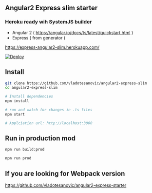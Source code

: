 ## Angular2 Express slim starter
### Heroku ready wih SystemJS builder

- Angular 2 ( https://angular.io/docs/ts/latest/quickstart.html )
- Express ( from generator )

https://express-angular2-slim.herokuapp.com/

[![Deploy](https://www.herokucdn.com/deploy/button.png)](https://heroku.com/deploy)

## Install
```bash
git clone https://github.com/vladotesanovic/angular2-express-slim
cd angular2-express-slim

# Install dependencies
npm install

# run and watch for changes in .ts files
npm start

# Applciation url: http://localhost:3000
```

## Run in production mod
```bash
npm run build:prod

npm run prod
```

## If you are looking for Webpack version

https://github.com/vladotesanovic/angular2-express-starter